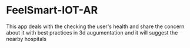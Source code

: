 # FeelSmart-IOT-AR
This app deals with the checking the user's health and share the concern about it with best practices in 3d augumentation and it  will suggest the nearby hospitals
